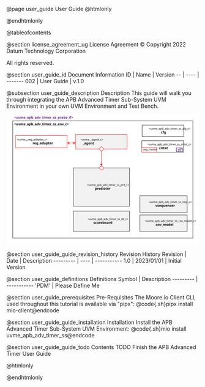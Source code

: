 @page user_guide User Guide
@htmlonly
<div class="autonumbering">
@endhtmlonly



@tableofcontents



@section license_agreement_ug License Agreement
© Copyright 2022 Datum Technology Corporation

All rights reserved.


@section user_guide_id Document Information
ID | Name | Version
-- | ---- | -------
002 | User Guide | v.1.0


@subsection user_guide_description Description
This guide will walk you through integrating the APB Advanced Timer Sub-System UVM Environment in your own UVM Environment and Test Bench.

![uvme_apb_adv_timer_ss_env_c Block Diagram](env_block_diagram.svg)



@section user_guide_guide_revision_history Revision History
Revision  | Date | Description
--------- | ---- | -----------
1.0 | 2023/01/01 | Initial Version



@section user_guide_definitions Definitions
Symbol  | Description
--------- | -----------
 'PDM' | Please Define Me



@section user_guide_prerequisites Pre-Requisites
The Moore.io Client CLI, used throughout this tutorial is available via "pipx":
@code{.sh}pipx install mio-client@endcode



@section user_guide_guide_installation Installation
Install the APB Advanced Timer Sub-System UVM Environment: @code{.sh}mio install uvme_apb_adv_timer_ss@endcode



@section user_guide_guide_todo Contents
TODO Finish the APB Advanced Timer User Guide




@htmlonly
</div>
@endhtmlonly